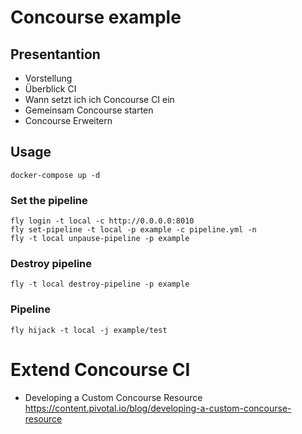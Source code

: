 # Concourse example

## Presentantion

- Vorstellung
- Überblick CI
- Wann setzt ich ich Concourse CI ein
- Gemeinsam Concourse starten
- Concourse Erweitern


## Usage

```shell
docker-compose up -d
```

### Set the pipeline

```shell
fly login -t local -c http://0.0.0.0:8010
fly set-pipeline -t local -p example -c pipeline.yml -n
fly -t local unpause-pipeline -p example
```

### Destroy pipeline

```shell
fly -t local destroy-pipeline -p example
```


### Pipeline

```shell
fly hijack -t local -j example/test
```

# Extend Concourse CI

- Developing a Custom Concourse Resource https://content.pivotal.io/blog/developing-a-custom-concourse-resource

